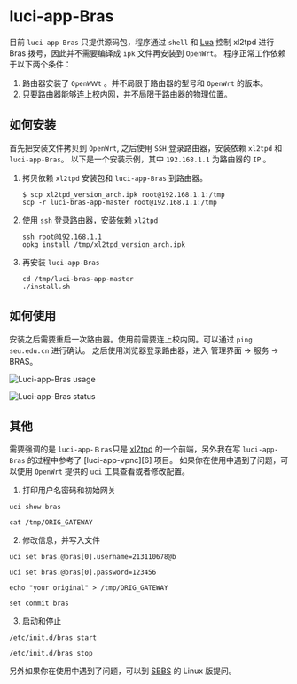 luci-app-Bras
=============

目前 `luci-app-Bras` 只提供源码包，程序通过 `shell` 和 [Lua][1] 控制 xl2tpd 进行 Bras 拨号，因此并不需要编译成 `ipk` 文件再安装到 `OpenWrt`。
程序正常工作依赖于以下两个条件：
1. 路由器安装了 `OpenWＷt` 。并不局限于路由器的型号和 `OpenWrt` 的版本。
2. 只要路由器能够连上校内网，并不局限于路由器的物理位置。


如何安装
-------

首先把安装文件拷贝到 `OpenWrt`, 之后使用 `SSH` 登录路由器，安装依赖 `xl2tpd` 和 `luci-app-Bras`。
以下是一个安装示例，其中 `192.168.1.1` 为路由器的 `IP` 。

1. 拷贝依赖 `xl2tpd` 安装包和 `luci-app-Bras` 到路由器。
   ```
   $ scp xl2tpd_version_arch.ipk root@192.168.1.1:/tmp
   scp -r luci-bras-app-master root@192.168.1.1:/tmp
   ```

2. 使用 `ssh` 登录路由器，安装依赖 `xl2tpd`
   ```
   ssh root@192.168.1.1
   opkg install /tmp/xl2tpd_version_arch.ipk
   ```
3. 再安装 `luci-app-Bras`
   ```
   cd /tmp/luci-bras-app-master
   ./install.sh
   ```

如何使用
--------
安装之后需要重启一次路由器。使用前需要连上校内网。可以通过 `ping seu.edu.cn` 进行确认。
之后使用浏览器登录路由器，进入 管理界面 -> 服务 -> BRAS。

![Luci-app-Bras usage](https://raw.github.com/xuchunyang/luci-app-bras/master/images/luci-app-bras.png)

![Luci-app-Bras status](https://raw.github.com/xuchunyang/luci-app-bras/master/images/status.png)

其他
----
需要强调的是 `luci-app-Ｂras`只是 [xl2tpd][5] 的一个前端，另外我在写 `luci-app-Bras` 的过程中参考了 [luci-app-vpnc][6] 项目。
如果你在使用中遇到了问题，可以使用 `OpenWrt` 提供的 `uci` 工具查看或者修改配置。
1. 打印用户名密码和初始网关
```
uci show bras
```
```
cat /tmp/ORIG_GATEWAY
```
2. 修改信息，并写入文件
```
uci set bras.@bras[0].username=213110678@b
```
```
uci set bras.@bras[0].password=123456
```
```
echo "your original" > /tmp/ORIG_GATEWAY
```
```
set commit bras
```
3. 启动和停止
```
/etc/init.d/bras start
```
```
/etc/init.d/bras stop
```

另外如果你在使用中遇到了问题，可以到 [SBBS][4] 的 Linux 版提问。

[1]: http://en.wikipedia.org/wiki/Lua
[2]: http://www.chiark.greenend.org.uk/~sgtatham/putty/
[3]: http://www.netsarang.com/products/xsh_overview.html
[4]: http://bbs.seu.edu.cn
[5]: https://github.com/xelerance/xl2tpd

